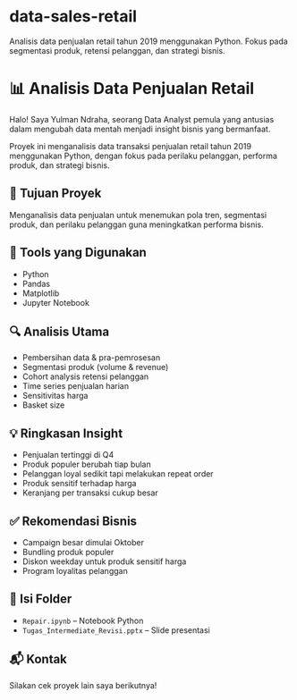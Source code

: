 # data-sales-retail
Analisis data penjualan retail tahun 2019 menggunakan Python. Fokus pada segmentasi produk, retensi pelanggan, dan strategi bisnis.
# 📊 Analisis Data Penjualan Retail

Halo! Saya Yulman Ndraha, seorang Data Analyst pemula yang antusias dalam mengubah data mentah menjadi insight bisnis yang bermanfaat.

Proyek ini menganalisis data transaksi penjualan retail tahun 2019 menggunakan Python, dengan fokus pada perilaku pelanggan, performa produk, dan strategi bisnis.

## 🎯 Tujuan Proyek

Menganalisis data penjualan untuk menemukan pola tren, segmentasi produk, dan perilaku pelanggan guna meningkatkan performa bisnis.

## 🧰 Tools yang Digunakan

- Python
- Pandas
- Matplotlib
- Jupyter Notebook

## 🔍 Analisis Utama

- Pembersihan data & pra-pemrosesan  
- Segmentasi produk (volume & revenue)  
- Cohort analysis retensi pelanggan  
- Time series penjualan harian  
- Sensitivitas harga  
- Basket size

## 💡 Ringkasan Insight

- Penjualan tertinggi di Q4  
- Produk populer berubah tiap bulan  
- Pelanggan loyal sedikit tapi melakukan repeat order  
- Produk sensitif terhadap harga  
- Keranjang per transaksi cukup besar

## ✅ Rekomendasi Bisnis

- Campaign besar dimulai Oktober  
- Bundling produk populer  
- Diskon weekday untuk produk sensitif harga  
- Program loyalitas pelanggan

## 📁 Isi Folder

- `Repair.ipynb` – Notebook Python  
- `Tugas_Intermediate_Revisi.pptx` – Slide presentasi

## 📬 Kontak

Silakan cek proyek lain saya berikutnya!
